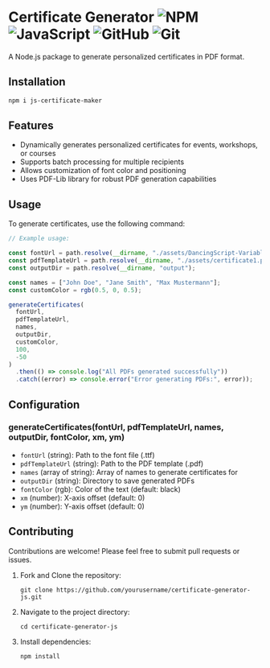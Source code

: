 # Certificate Generator ![NPM](https://img.shields.io/badge/NPM-%23CB3837.svg?style=for-the-badge&logo=npm&logoColor=white) ![JavaScript](https://img.shields.io/badge/javascript-%23323330.svg?style=for-the-badge&logo=javascript&logoColor=%23F7DF1E) ![GitHub](https://img.shields.io/badge/github-%23121011.svg?style=for-the-badge&logo=github&logoColor=white) ![Git](https://img.shields.io/badge/git-%23F05033.svg?style=for-the-badge&logo=git&logoColor=white)

A Node.js package to generate personalized certificates in PDF format.

## Installation

```bash
npm i js-certificate-maker
```

## Features

- Dynamically generates personalized certificates for events, workshops, or courses
- Supports batch processing for multiple recipients
- Allows customization of font color and positioning
- Uses PDF-Lib library for robust PDF generation capabilities

## Usage

To generate certificates, use the following command:

```javascript
// Example usage:

const fontUrl = path.resolve(__dirname, "./assets/DancingScript-Variable.ttf");
const pdfTemplateUrl = path.resolve(__dirname, "./assets/certificate1.pdf");
const outputDir = path.resolve(__dirname, "output");

const names = ["John Doe", "Jane Smith", "Max Mustermann"];
const customColor = rgb(0.5, 0, 0.5);

generateCertificates(
  fontUrl,
  pdfTemplateUrl,
  names,
  outputDir,
  customColor,
  100,
  -50
)
  .then(() => console.log("All PDFs generated successfully"))
  .catch((error) => console.error("Error generating PDFs:", error));
```

## Configuration

### generateCertificates(fontUrl, pdfTemplateUrl, names, outputDir, fontColor, xm, ym)

- `fontUrl` (string): Path to the font file (.ttf)
- `pdfTemplateUrl` (string): Path to the PDF template (.pdf)
- `names` (array of string): Array of names to generate certificates for
- `outputDir` (string): Directory to save generated PDFs
- `fontColor` (rgb): Color of the text (default: black)
- `xm` (number): X-axis offset (default: 0)
- `ym` (number): Y-axis offset (default: 0)

## Contributing

Contributions are welcome! Please feel free to submit pull requests or issues.

1. Fork and Clone the repository:

   ```
   git clone https://github.com/yourusername/certificate-generator-js.git
   ```

2. Navigate to the project directory:

   ```
   cd certificate-generator-js
   ```

3. Install dependencies:
   ```
   npm install
   ```

